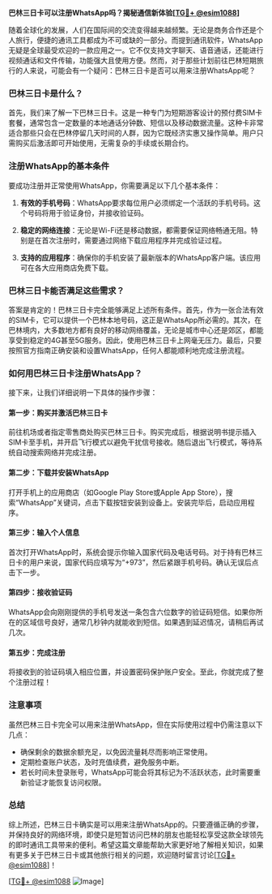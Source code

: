 **巴林三日卡可以注册WhatsApp吗？揭秘通信新体验[[TG💪+ @esim1088](https://t.me/s/esim1088)]**

随着全球化的发展，人们在国际间的交流变得越来越频繁。无论是商务合作还是个人旅行，便捷的通讯工具都成为不可或缺的一部分。而提到通讯软件，WhatsApp无疑是全球最受欢迎的一款应用之一。它不仅支持文字聊天、语音通话，还能进行视频通话和文件传输，功能强大且使用方便。然而，对于那些计划前往巴林短期旅行的人来说，可能会有一个疑问：巴林三日卡是否可以用来注册WhatsApp呢？

### 巴林三日卡是什么？

首先，我们来了解一下巴林三日卡。这是一种专门为短期游客设计的预付费SIM卡套餐，通常包含一定数量的本地通话分钟数、短信以及移动数据流量。这种卡非常适合那些只会在巴林停留几天时间的人群，因为它既经济实惠又操作简单。用户只需购买后激活即可开始使用，无需复杂的手续或长期合约。

### 注册WhatsApp的基本条件

要成功注册并正常使用WhatsApp，你需要满足以下几个基本条件：

1. **有效的手机号码**：WhatsApp要求每位用户必须绑定一个活跃的手机号码。这个号码将用于验证身份，并接收验证码。
   
2. **稳定的网络连接**：无论是Wi-Fi还是移动数据，都需要保证网络畅通无阻。特别是在首次注册时，需要通过网络下载应用程序并完成验证过程。

3. **支持的应用程序**：确保你的手机安装了最新版本的WhatsApp客户端。该应用可在各大应用商店免费下载。

### 巴林三日卡能否满足这些需求？

答案是肯定的！巴林三日卡完全能够满足上述所有条件。首先，作为一张合法有效的SIM卡，它可以提供一个巴林本地号码，这正是WhatsApp所必需的。其次，在巴林境内，大多数地方都有良好的移动网络覆盖，无论是城市中心还是郊区，都能享受到稳定的4G甚至5G服务。因此，使用巴林三日卡上网毫无压力。最后，只要按照官方指南正确安装和设置WhatsApp，任何人都能顺利地完成注册流程。

### 如何用巴林三日卡注册WhatsApp？

接下来，让我们详细说明一下具体的操作步骤：

#### 第一步：购买并激活巴林三日卡
前往机场或者指定零售商处购买巴林三日卡。购买完成后，根据说明书提示插入SIM卡至手机，并开启飞行模式以避免干扰信号接收。随后退出飞行模式，等待系统自动搜索网络并完成注册。

#### 第二步：下载并安装WhatsApp
打开手机上的应用商店（如Google Play Store或Apple App Store），搜索“WhatsApp”关键词，点击下载按钮安装到设备上。安装完毕后，启动应用程序。

#### 第三步：输入个人信息
首次打开WhatsApp时，系统会提示你输入国家代码及电话号码。对于持有巴林三日卡的用户来说，国家代码应填写为“+973”，然后紧跟手机号码。确认无误后点击下一步。

#### 第四步：接收验证码
WhatsApp会向刚刚提供的手机号发送一条包含六位数字的验证码短信。如果你所在的区域信号良好，通常几秒钟内就能收到短信。如果遇到延迟情况，请稍后再试几次。

#### 第五步：完成注册
将接收到的验证码填入相应位置，并设置密码保护账户安全。至此，你就完成了整个注册过程！

### 注意事项

虽然巴林三日卡完全可以用来注册WhatsApp，但在实际使用过程中仍需注意以下几点：

- 确保剩余的数据余额充足，以免因流量耗尽而影响正常使用。
- 定期检查账户状态，及时充值续费，避免服务中断。
- 若长时间未登录账号，WhatsApp可能会将其标记为不活跃状态，此时需要重新验证才能恢复访问权限。

### 总结

综上所述，巴林三日卡确实是可以用来注册WhatsApp的。只要遵循正确的步骤，并保持良好的网络环境，即使只是短暂访问巴林的朋友也能轻松享受这款全球领先的即时通讯工具带来的便利。希望这篇文章能帮助大家更好地了解相关知识，如果有更多关于巴林三日卡或其他旅行相关的问题，欢迎随时留言讨论[[TG💪+ @esim1088](https://t.me/s/esim1088)]！

[[TG💪+ @esim1088](https://t.me/s/esim1088) ![Image](https://i.postimg.cc/4NQfJmqS/Snipaste-2025-05-13-00-14-12.png)]